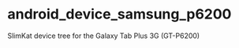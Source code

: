 android_device_samsung_p6200
============================

SlimKat device tree for the Galaxy Tab Plus 3G (GT-P6200) 
